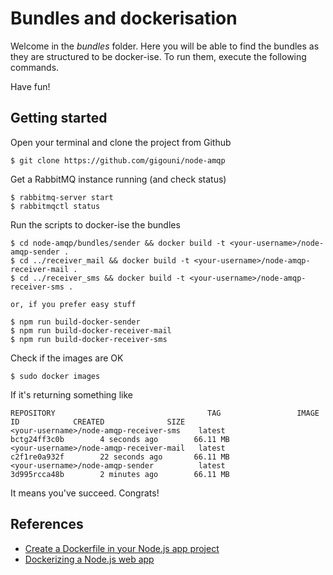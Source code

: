 # Bundles and dockerisation

Welcome in the _bundles_ folder. Here you will be able to find the bundles as they are 
structured to be docker-ise. To run them, execute the following commands.

Have fun!

##  Getting started

Open your terminal and clone the project from Github

```shell
$ git clone https://github.com/gigouni/node-amqp
```

Get a RabbitMQ instance running (and check status)

```shell
$ rabbitmq-server start
$ rabbitmqctl status
```

Run the scripts to docker-ise the bundles

```shell
$ cd node-amqp/bundles/sender && docker build -t <your-username>/node-amqp-sender .
$ cd ../receiver_mail && docker build -t <your-username>/node-amqp-receiver-mail .
$ cd ../receiver_sms && docker build -t <your-username>/node-amqp-receiver-sms .

or, if you prefer easy stuff

$ npm run build-docker-sender
$ npm run build-docker-receiver-mail
$ npm run build-docker-receiver-sms
```

Check if the images are OK

```shell
$ sudo docker images
```

If it's returning something like

```shell
REPOSITORY                                  TAG                 IMAGE ID            CREATED              SIZE
<your-username>/node-amqp-receiver-sms    latest              bctg24ff3c0b        4 seconds ago        66.11 MB
<your-username>/node-amqp-receiver-mail   latest              c2f1re0a932f        22 seconds ago       66.11 MB
<your-username>/node-amqp-sender          latest              3d995rcca48b        2 minutes ago        66.11 MB
```

It means you've succeed. Congrats!

## References

* [Create a Dockerfile in your Node.js app project](https://hub.docker.com/_/node/)
* [Dockerizing a Node.js web app](https://nodejs.org/en/docs/guides/nodejs-docker-webapp/)